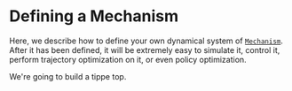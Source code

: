 # Defining a Mechanism
Here, we describe how to define your own dynamical system of [`Mechanism`](@ref). After it has been defined, it will be extremely easy to simulate it, control it, perform trajectory optimization on it, or even policy optimization.

We're going to build a tippe top. 
